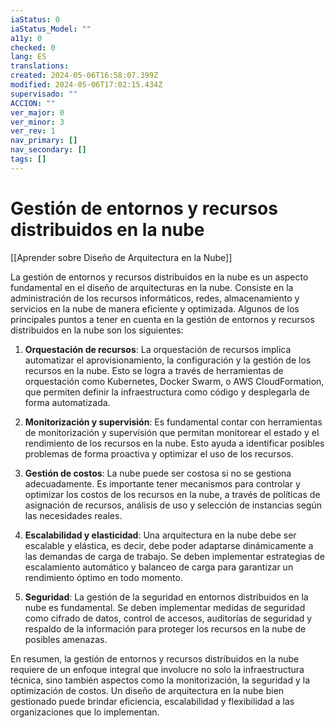 ```yaml
---
iaStatus: 0
iaStatus_Model: ""
a11y: 0
checked: 0
lang: ES
translations: 
created: 2024-05-06T16:58:07.399Z
modified: 2024-05-06T17:02:15.434Z
supervisado: ""
ACCION: ""
ver_major: 0
ver_minor: 3
ver_rev: 1
nav_primary: []
nav_secondary: []
tags: []
---
```

# Gestión de entornos y recursos distribuidos en la nube

[[Aprender sobre Diseño de Arquitectura en la Nube]]

La gestión de entornos y recursos distribuidos en la nube es un aspecto fundamental en el diseño de arquitecturas en la nube. Consiste en la administración de los recursos informáticos, redes, almacenamiento y servicios en la nube de manera eficiente y optimizada. Algunos de los principales puntos a tener en cuenta en la gestión de entornos y recursos distribuidos en la nube son los siguientes:

1. **Orquestación de recursos**: La orquestación de recursos implica automatizar el aprovisionamiento, la configuración y la gestión de los recursos en la nube. Esto se logra a través de herramientas de orquestación como Kubernetes, Docker Swarm, o AWS CloudFormation, que permiten definir la infraestructura como código y desplegarla de forma automatizada.

2. **Monitorización y supervisión**: Es fundamental contar con herramientas de monitorización y supervisión que permitan monitorear el estado y el rendimiento de los recursos en la nube. Esto ayuda a identificar posibles problemas de forma proactiva y optimizar el uso de los recursos.

3. **Gestión de costos**: La nube puede ser costosa si no se gestiona adecuadamente. Es importante tener mecanismos para controlar y optimizar los costos de los recursos en la nube, a través de políticas de asignación de recursos, análisis de uso y selección de instancias según las necesidades reales.

4. **Escalabilidad y elasticidad**: Una arquitectura en la nube debe ser escalable y elástica, es decir, debe poder adaptarse dinámicamente a las demandas de carga de trabajo. Se deben implementar estrategias de escalamiento automático y balanceo de carga para garantizar un rendimiento óptimo en todo momento.

5. **Seguridad**: La gestión de la seguridad en entornos distribuidos en la nube es fundamental. Se deben implementar medidas de seguridad como cifrado de datos, control de accesos, auditorías de seguridad y respaldo de la información para proteger los recursos en la nube de posibles amenazas.

En resumen, la gestión de entornos y recursos distribuidos en la nube requiere de un enfoque integral que involucre no solo la infraestructura técnica, sino también aspectos como la monitorización, la seguridad y la optimización de costos. Un diseño de arquitectura en la nube bien gestionado puede brindar eficiencia, escalabilidad y flexibilidad a las organizaciones que lo implementan.
